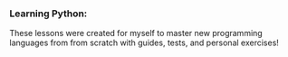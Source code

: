 ### Learning Python:
These lessons were created for myself to master new programming languages from from scratch with guides, tests, and personal exercises!
